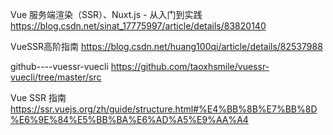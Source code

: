 Vue 服务端渲染（SSR）、Nuxt.js - 从入门到实践
https://blog.csdn.net/sinat_17775997/article/details/83820140

VueSSR高阶指南
https://blog.csdn.net/huang100qi/article/details/82537988

github----vuessr-vuecli
https://github.com/taoxhsmile/vuessr-vuecli/tree/master/src

Vue SSR 指南
https://ssr.vuejs.org/zh/guide/structure.html#%E4%BB%8B%E7%BB%8D%E6%9E%84%E5%BB%BA%E6%AD%A5%E9%AA%A4